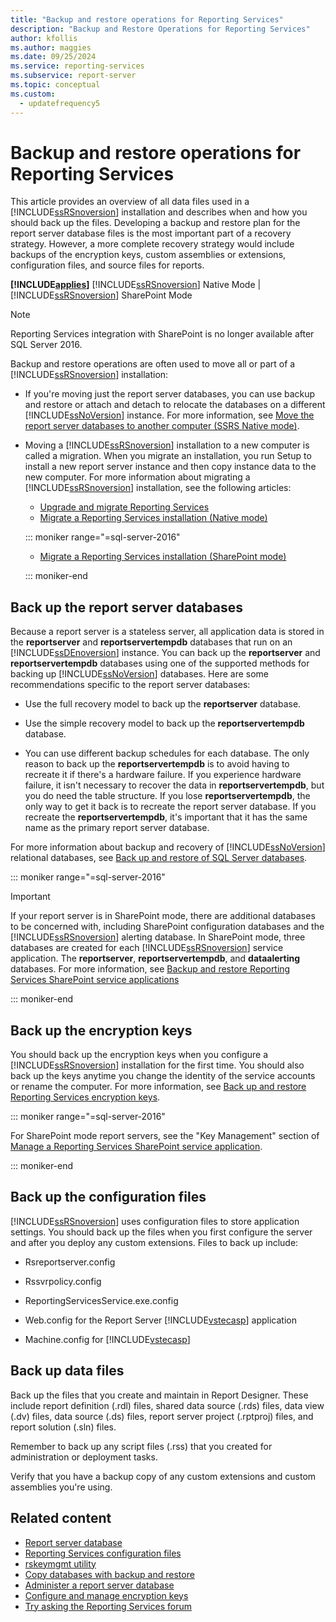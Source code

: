 ```yaml
---
title: "Backup and restore operations for Reporting Services"
description: "Backup and Restore Operations for Reporting Services"
author: kfollis
ms.author: maggies
ms.date: 09/25/2024
ms.service: reporting-services
ms.subservice: report-server
ms.topic: conceptual
ms.custom:
  - updatefrequency5
---
```


# Backup and restore operations for Reporting Services

  This article provides an overview of all data files used in a [!INCLUDE[ssRSnoversion](../../includes/ssrsnoversion-md.md)] installation and describes when and how you should back up the files. Developing a backup and restore plan for the report server database files is the most important part of a recovery strategy. However, a more complete recovery strategy would include backups of the encryption keys, custom assemblies or extensions, configuration files, and source files for reports.  
  
 **[!INCLUDE[applies](../../includes/applies-md.md)]**  [!INCLUDE[ssRSnoversion](../../includes/ssrsnoversion-md.md)] Native Mode | [!INCLUDE[ssRSnoversion](../../includes/ssrsnoversion-md.md)] SharePoint Mode  

> [!NOTE]
> Reporting Services integration with SharePoint is no longer available after SQL Server 2016.
  
 Backup and restore operations are often used to move all or part of a [!INCLUDE[ssRSnoversion](../../includes/ssrsnoversion-md.md)] installation:  
  
-   If you're moving just the report server databases, you can use backup and restore or attach and detach to relocate the databases on a different [!INCLUDE[ssNoVersion](../../includes/ssnoversion-md.md)] instance. For more information, see [Move the report server databases to another computer &#40;SSRS Native mode&#41;](../../reporting-services/report-server/moving-the-report-server-databases-to-another-computer-ssrs-native-mode.md).  
  
-   Moving a [!INCLUDE[ssRSnoversion](../../includes/ssrsnoversion-md.md)] installation to a new computer is called a migration. When you migrate an installation, you run Setup to install a new report server instance and then copy instance data to the new computer. For more information about migrating a [!INCLUDE[ssRSnoversion](../../includes/ssrsnoversion-md.md)] installation, see the following articles:  
  
    - [Upgrade and migrate Reporting Services](../../reporting-services/install-windows/upgrade-and-migrate-reporting-services.md)  
    - [Migrate a Reporting Services installation &#40;Native mode&#41;](../../reporting-services/install-windows/migrate-a-reporting-services-installation-native-mode.md)  

    ::: moniker range="=sql-server-2016"
  
    - [Migrate a Reporting Services installation &#40;SharePoint mode&#41;](../../reporting-services/install-windows/migrate-a-reporting-services-installation-sharepoint-mode.md)  

    ::: moniker-end
  
## Back up the report server databases  
 Because a report server is a stateless server, all application data is stored in the **reportserver** and **reportservertempdb** databases that run on an [!INCLUDE[ssDEnoversion](../../includes/ssdenoversion-md.md)] instance. You can back up the **reportserver** and **reportservertempdb** databases using one of the supported methods for backing up [!INCLUDE[ssNoVersion](../../includes/ssnoversion-md.md)] databases. Here are some recommendations specific to the report server databases:  
  
-   Use the full recovery model to back up the **reportserver** database.  
  
-   Use the simple recovery model to back up the **reportservertempdb** database.  
  
-   You can use different backup schedules for each database. The only reason to back up the **reportservertempdb** is to avoid having to recreate it if there's a hardware failure. If you experience hardware failure, it isn't necessary to recover the data in **reportservertempdb**, but you do need the table structure. If you lose **reportservertempdb**, the only way to get it back is to recreate the report server database. If you recreate the **reportservertempdb**, it's important that it has the same name as the primary report server database.  
  
 For more information about backup and recovery of [!INCLUDE[ssNoVersion](../../includes/ssnoversion-md.md)] relational databases, see [Back up and restore of SQL Server databases](../../relational-databases/backup-restore/back-up-and-restore-of-sql-server-databases.md).  

::: moniker range="=sql-server-2016"

> [!IMPORTANT]  
>  If your report server is in SharePoint mode, there are additional databases to be concerned with, including SharePoint configuration databases and the [!INCLUDE[ssRSnoversion](../../includes/ssrsnoversion-md.md)] alerting database. In SharePoint mode, three databases are created for each [!INCLUDE[ssRSnoversion](../../includes/ssrsnoversion-md.md)] service application. The **reportserver**, **reportservertempdb**, and **dataalerting** databases. For more information, see [Backup and restore Reporting Services SharePoint service applications](../../reporting-services/report-server-sharepoint/backup-and-restore-reporting-services-sharepoint-service-applications.md)  

::: moniker-end
  
## Back up the encryption keys  
 You should back up the encryption keys when you configure a [!INCLUDE[ssRSnoversion](../../includes/ssrsnoversion-md.md)] installation for the first time. You should also back up the keys anytime you change the identity of the service accounts or rename the computer. For more information, see [Back up and restore Reporting Services encryption keys](../../reporting-services/install-windows/ssrs-encryption-keys-back-up-and-restore-encryption-keys.md). 

::: moniker range="=sql-server-2016"

For SharePoint mode report servers, see the "Key Management" section of [Manage a Reporting Services SharePoint service application](../../reporting-services/report-server-sharepoint/manage-a-reporting-services-sharepoint-service-application.md).  

::: moniker-end
  
## Back up the configuration files  
 [!INCLUDE[ssRSnoversion](../../includes/ssrsnoversion-md.md)] uses configuration files to store application settings. You should back up the files when you first configure the server and after you deploy any custom extensions. Files to back up include:  
  
-   Rsreportserver.config  
  
-   Rssvrpolicy.config  
  
-   ReportingServicesService.exe.config  
  
-   Web.config for the Report Server  [!INCLUDE[vstecasp](../../includes/vstecasp-md.md)] application
  
-   Machine.config for [!INCLUDE[vstecasp](../../includes/vstecasp-md.md)]  
  
## Back up data files  
 Back up the files that you create and maintain in Report Designer. These include report definition (.rdl) files, shared data source (.rds) files, data view (.dv) files, data source (.ds) files, report server project (.rptproj) files, and report solution (.sln) files.  
  
 Remember to back up any script files (.rss) that you created for administration or deployment tasks.  
  
 Verify that you have a backup copy of any custom extensions and custom assemblies you're using.  

## Related content

- [Report server database](../../reporting-services/report-server/report-server-database-ssrs-native-mode.md)
- [Reporting Services configuration files](../../reporting-services/report-server/reporting-services-configuration-files.md)
- [rskeymgmt utility](../../reporting-services/tools/rskeymgmt-utility-ssrs.md)
- [Copy databases with backup and restore](../../relational-databases/databases/copy-databases-with-backup-and-restore.md)
- [Administer a report server database](../../reporting-services/report-server/administer-a-report-server-database-ssrs-native-mode.md)
- [Configure and manage encryption keys](../../reporting-services/install-windows/ssrs-encryption-keys-manage-encryption-keys.md)
- [Try asking the Reporting Services forum](https://go.microsoft.com/fwlink/?LinkId=620231)
